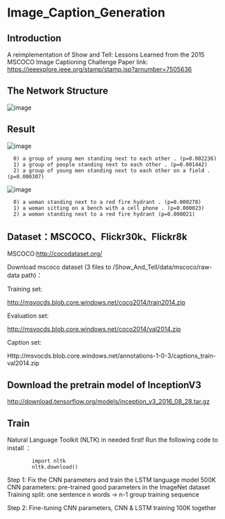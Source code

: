 # Image_Caption_Generation
## Introduction
A reimplementation of Show and Tell: Lessons Learned from the 2015 MSCOCO Image Captioning Challenge
Paper link: https://ieeexplore.ieee.org/stamp/stamp.jsp?arnumber=7505636
## The Network Structure
![image](https://github.com/HqWei/Image_Caption_Generation/blob/master/show_and_tell_network_structure.png)
## Result
![image](https://github.com/HqWei/Image_Caption_Generation/blob/master/Image_caption_generation/result/result1.png)

      0) a group of young men standing next to each other . (p=0.002236)
      1) a group of people standing next to each other . (p=0.001442)
      2) a group of young men standing next to each other on a field . (p=0.000307)
![image](https://github.com/HqWei/Image_Caption_Generation/blob/master/Image_caption_generation/result/result2.png)

      0) a woman standing next to a red fire hydrant . (p=0.000278)
      1) a woman sitting on a bench with a cell phone . (p=0.000023)
      2) a woman standing next to a red fire hydrant (p=0.000021)
 ## Dataset：MSCOCO、Flickr30k、Flickr8k
MSCOCO:http://cocodataset.org/

Download mscoco dataset (3 files to /Show_And_Tell/data/mscoco/raw-data path)：

Training set:

http://msvocds.blob.core.windows.net/coco2014/train2014.zip

Evaluation set: 

http://msvocds.blob.core.windows.net/coco2014/val2014.zip

Caption set:

Http://msvocds.blob.core.windows.net/annotations-1-0-3/captions_train-val2014.zip

## Download the pretrain model of InceptionV3

http://download.tensorflow.org/models/inception_v3_2016_08_28.tar.gz 
## Train 
Natural Language Toolkit (NLTK) in needed first!  Run the following code to install ：

            import nltk
            nltk.download()

Step 1: Fix the CNN parameters and train the LSTM language model 500K
CNN parameters: pre-trained good parameters in the ImageNet dataset
Training split: one sentence n words -> n-1 group training sequence

Step 2: Fine-tuning CNN parameters, CNN & LSTM training 100K together
